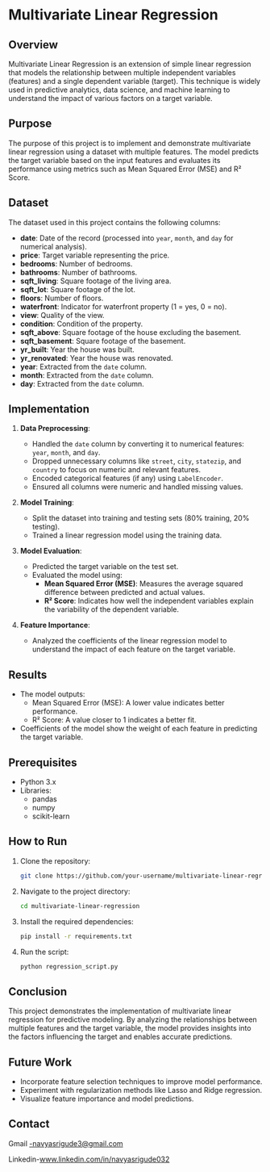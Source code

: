 # Multivariate Linear Regression

## Overview
Multivariate Linear Regression is an extension of simple linear regression that models the relationship between multiple independent variables (features) and a single dependent variable (target). This technique is widely used in predictive analytics, data science, and machine learning to understand the impact of various factors on a target variable.

## Purpose
The purpose of this project is to implement and demonstrate multivariate linear regression using a dataset with multiple features. The model predicts the target variable based on the input features and evaluates its performance using metrics such as Mean Squared Error (MSE) and R² Score.

## Dataset
The dataset used in this project contains the following columns:

- **date**: Date of the record (processed into `year`, `month`, and `day` for numerical analysis).
- **price**: Target variable representing the price.
- **bedrooms**: Number of bedrooms.
- **bathrooms**: Number of bathrooms.
- **sqft_living**: Square footage of the living area.
- **sqft_lot**: Square footage of the lot.
- **floors**: Number of floors.
- **waterfront**: Indicator for waterfront property (1 = yes, 0 = no).
- **view**: Quality of the view.
- **condition**: Condition of the property.
- **sqft_above**: Square footage of the house excluding the basement.
- **sqft_basement**: Square footage of the basement.
- **yr_built**: Year the house was built.
- **yr_renovated**: Year the house was renovated.
- **year**: Extracted from the `date` column.
- **month**: Extracted from the `date` column.
- **day**: Extracted from the `date` column.

## Implementation
1. **Data Preprocessing**:
   - Handled the `date` column by converting it to numerical features: `year`, `month`, and `day`.
   - Dropped unnecessary columns like `street`, `city`, `statezip`, and `country` to focus on numeric and relevant features.
   - Encoded categorical features (if any) using `LabelEncoder`.
   - Ensured all columns were numeric and handled missing values.

2. **Model Training**:
   - Split the dataset into training and testing sets (80% training, 20% testing).
   - Trained a linear regression model using the training data.

3. **Model Evaluation**:
   - Predicted the target variable on the test set.
   - Evaluated the model using:
     - **Mean Squared Error (MSE)**: Measures the average squared difference between predicted and actual values.
     - **R² Score**: Indicates how well the independent variables explain the variability of the dependent variable.

4. **Feature Importance**:
   - Analyzed the coefficients of the linear regression model to understand the impact of each feature on the target variable.

## Results
- The model outputs:
  - Mean Squared Error (MSE): A lower value indicates better performance.
  - R² Score: A value closer to 1 indicates a better fit.
- Coefficients of the model show the weight of each feature in predicting the target variable.

## Prerequisites
- Python 3.x
- Libraries:
  - pandas
  - numpy
  - scikit-learn

## How to Run
1. Clone the repository:
   ```bash
   git clone https://github.com/your-username/multivariate-linear-regression.git
   ```
2. Navigate to the project directory:
   ```bash
   cd multivariate-linear-regression
   ```
3. Install the required dependencies:
   ```bash
   pip install -r requirements.txt
   ```
4. Run the script:
   ```bash
   python regression_script.py
   ```

## Conclusion
This project demonstrates the implementation of multivariate linear regression for predictive modeling. By analyzing the relationships between multiple features and the target variable, the model provides insights into the factors influencing the target and enables accurate predictions.

## Future Work
- Incorporate feature selection techniques to improve model performance.
- Experiment with regularization methods like Lasso and Ridge regression.
- Visualize feature importance and model predictions.


## Contact
Gmail -navyasrigude3@gmail.com

Linkedin-www.linkedin.com/in/navyasrigude032

